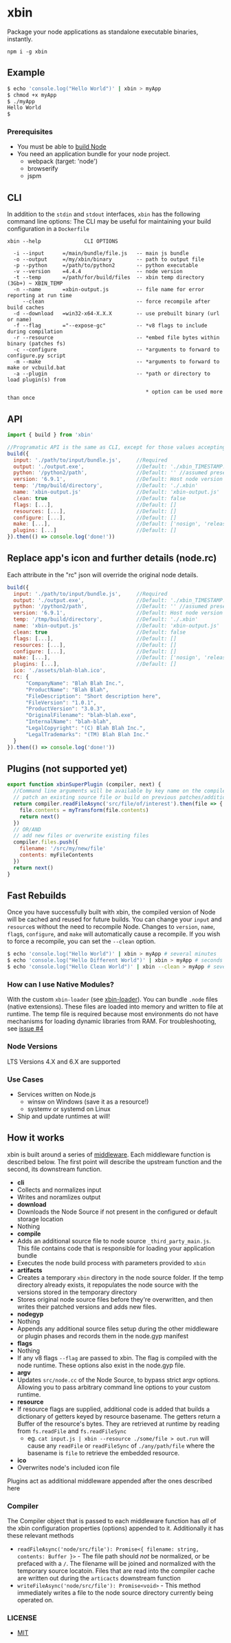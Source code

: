 # xbin

Package your node applications as standalone executable binaries, instantly.

`npm i -g xbin`

## Example

```bash
$ echo 'console.log("Hello World")' | xbin > myApp
$ chmod +x myApp
$ ./myApp
Hello World
$
```

### Prerequisites

- You must be able to [build Node](https://github.com/nodejs/node/blob/master/BUILDING.md)
- You need an application bundle for your node project.
  - webpack (target: 'node')
  - browserify
  - jspm


## CLI

In addition to the `stdin` and `stdout` interfaces, `xbin` has the following command line options:
The CLI may be useful for maintaining your build configuration in a `Dockerfile`

```
xbin --help              CLI OPTIONS

  -i --input      =/main/bundle/file.js   -- main js bundle
  -o --output     =/my/xbin/binary        -- path to output file
  -p --python     =/path/to/python2       -- python executable
  -v --version    =4.4.4                  -- node version
  -t --temp       =/path/for/build/files  -- xbin temp directory (3Gb+) ~ XBIN_TEMP
  -n --name       =xbin-output.js         -- file name for error reporting at run time
     --clean                              -- force recompile after build caches
  -d --download   =win32-x64-X.X.X        -- use prebuilt binary (url or name)
  -f --flag       ="--expose-gc"          -- *v8 flags to include during compilation
  -r --resource                           -- *embed file bytes within binary (patches fs)
  -c --configure                          -- *arguments to forward to configure.py script
  -m --make                               -- *arguments to forward to make or vcbuild.bat
  -a --plugin                             -- *path or directory to load plugin(s) from

                                             * option can be used more than once
```

## API

```javascript
import { build } from 'xbin'

//Programatic API is the same as CLI, except for those values accepting arrays
build({
  input: './path/to/input/bundle.js',     //Required
  output: './output.exe',                 //Default: './xbin_TIMESTAMP.suffix'
  python: '/python2/path',                //Default: '' //assumed present in environment
  version: '6.9.1',                       //Default: Host node version
  temp: '/tmp/build/directory',           //Default: './.xbin'
  name: 'xbin-output.js'                  //Default: 'xbin-output.js'
  clean: true                             //Default: false
  flags: [...],                           //Default: []
  resources: [...],                       //Default: []
  configure: [...],                       //Default: []
  make: [...],                            //Default: ['nosign', 'release'] on Windows; [] on *nix
  plugins: [...]                          //Default: []
}).then(() => console.log('done!'))
```

## Replace app's icon and further details (node.rc)

Each attribute in the "rc" json will override the original node details.

```javascript
build({
  input: './path/to/input/bundle.js',     //Required
  output: './output.exe',                 //Default: './xbin_TIMESTAMP.suffix'
  python: '/python2/path',                //Default: '' //assumed present in environment
  version: '6.9.1',                       //Default: Host node version
  temp: '/tmp/build/directory',           //Default: './.xbin'
  name: 'xbin-output.js'                  //Default: 'xbin-output.js'
  clean: true                             //Default: false
  flags: [...],                           //Default: []
  resources: [...],                       //Default: []
  configure: [...],                       //Default: []
  make: [...],                            //Default: ['nosign', 'release'] on Windows; [] on *nix
  plugins: [...],                         //Default: []
  ico: './assets/blah-blah.ico',
  rc: {
      "CompanyName": "Blah Blah Inc.",
      "ProductName": "Blah Blah",
      "FileDescription": "Short description here",
      "FileVersion": "1.0.1",
      "ProductVersion": "3.0.3",
      "OriginalFilename": "blah-blah.exe",
      "InternalName": "blah-blah",
      "LegalCopyright": "(C) Blah Blah Inc.",
      "LegalTrademarks": "(TM) Blah Blah Inc."
  }
}).then(() => console.log('done!'))
```


## Plugins (not supported yet)

```javascript
export function xbinSuperPlugin (compiler, next) {
  //Command line arguments will be available by key name on the compiler instance
  // patch an existing source file or build on previous patches/additions
  return compiler.readFileAsync('src/file/of/interest').then(file => {
    file.contents = myTransform(file.contents)
    return next()
  })
  // OR/AND
  // add new files or overwrite existing files
  compiler.files.push({
    filename: '/src/my/new/file'
    contents: myFileContents
  })
  return next()
}
```

## Fast Rebuilds

Once you have successfully built with xbin, the compiled version of Node will be cached and reused for future builds.
You can change your `input` and `resource`s without the need to recompile Node.  Changes to `version`, `name`, `flag`s,
`configure`, and `make` will automatically cause a recompile.  If you wish to force a recompile, you can set the `--clean` option.

```bash
$ echo 'console.log("Hello World")' | xbin > myApp # several minutes
$ echo 'console.log("Hello Different World")' | xbin > myApp # seconds
$ echo 'console.log("Hello Clean World")' | xbin --clean > myApp # several minutes
```
### How can I use Native Modules?

With the custom `xbin-loader` (see [xbin-loader](https://github.com/calebboyd/xbin/blob/master/xbin-loader/README.md)). You can bundle `.node` files (native extensions).
These files are loaded into memory and written to file at runtime. The temp file is required because
most environments do not have mechanisms for loading dynamic libraries from RAM. For troubleshooting, see [issue #4](https://github.com/calebboyd/xbin/issues/4)

### Node Versions

LTS Versions 4.X and 6.X are supported

### Use Cases

- Services written on Node.js
	- winsw on Windows (save it as a resource!)
	- systemv or systemd on Linux
- Ship and update runtimes at will!

## How it works

xbin is built around a series of [middleware](https://github.com/calebboyd/app-builder). Each middleware function is described below. The first point will describe the upstream function and the second, its downstream function.

 - **cli**
  - Collects and normalizes input
  - Writes and noramlizes output
 - **download**
  - Downloads the Node Source if not present in the configured or default storage location
  - Nothing
 - **compile**
  - Adds an additional source file to node source `_third_party_main.js`. This file contains code that is responsible for loading your application bundle
  - Executes the node build process with parameters provided to `xbin`
 - **artifacts**
  - Creates a temporary `xbin` directory in the node source folder. If the temp directory already exists, it repopulates the node source with the versions stored in the temporary directory
  - Stores original node source files before they're overwritten, and then writes their patched versions and adds new files.
 - **nodegyp**
  - Nothing
  - Appends any additional source files setup during the other middleware or plugin phases and records them in the node.gyp manifest
 - **flags**
  - Nothing
  - If any v8 flags `--flag` are passed to xbin. The flag is compiled with the node runtime. These options also exist in the node.gyp file.
 - **argv**
  - Updates `src/node.cc` of the Node Source, to bypass strict argv options. Allowing you to pass arbitrary command line options to your custom runtime.
 - **resource**
  - If resource flags are supplied, additional code is added that builds a dictionary of getters keyed by resource basename. The getters return a Buffer of the resource's bytes. They are retrieved at runtime by reading from `fs.readFile` and `fs.readFileSync`
    - eg. `cat input.js | xbin --resource ./some/file > out.run` will cause any `readFile` or `readFileSync` of `./any/path/file` where the basename is `file` to retrieve the embedded resource.
 - **ico**
  - Overwrites node's included icon file

Plugins act as additional middleware appended after the ones described here

### Compiler

The Compiler object that is passed to each middleware function has _all_ of the xbin configuration properties (options) appended to it. Additionally it has these relevant methods

 - `readFileAsync('node/src/file'): Promise<{ filename: string, contents: Buffer }>` - The file path should _not_ be normalized, or be prefaced with a `/`.  The filename will be joined and normalized with the temporary source locatoin. Files that are read into the compiler cache are written out during the `articacts` downstream function
 - `writeFileAsync('node/src/file'): Promise<void>` - This method immediately writes a file to the node source directory currently being operated on.


### LICENSE
- [MIT](https://github.com/calebboyd/xbin/blob/master/LICENSE)
